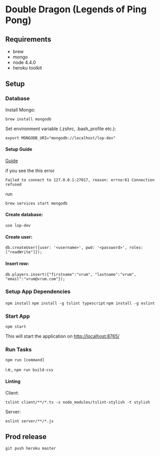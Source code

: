 # Double Dragon (Legends of Ping Pong)

## Requirements

* brew
* mongo
* node 4.4.0
* heroku toolkit

## Setup

### Database

Install Mongo:

```brew install mongodb```

Set environment variable (.zshrc, .bash_profile etc.):

```export MONGODB_URI="mongodb://localhost/lop-dev"```

#### Setup Guide

[Guide](https://docs.mongodb.org/manual/tutorial/install-mongodb-on-os-x/)
 
if you see the this error
 
```Failed to connect to 127.0.0.1:27017, reason: errno:61 Connection refused```

run

```brew services start mongodb```

#### Create database:

```use lop-dev```

#### Create user:

```db.createUser({user: '<username>', pwd: '<password>', roles: ["readWrite"]});```

#### Insert row:

```db.players.insert({"firstname":"vrum", "lastname":"vrum", "email":"vrum@vrum.com"});```

### Setup App Dependencies

```npm install```
```npm install -g tslint typescript```
```npm install -g eslint```

### Start App

```npm start```

This will start the application on [http://localhost:8765/](http://localhost:8765/)

### Run Tasks

```npm run [command]```

i.e., ```npm run build-css```

#### Linting

Client: 

```tslint client/**/*.ts -s node_modules/tslint-stylish -t stylish```

Server:

```eslint server/**/*.js```

## Prod release

`git push heroku master`
 
